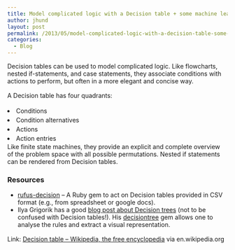 ```yaml
---
title: Model complicated logic with a Decision table + some machine learning goodness
author: jhund
layout: post
permalink: /2013/05/model-complicated-logic-with-a-decision-table-some-machine-learning-goodness/
categories:
  - Blog
---
```

<p class="iii-article-excerpt">
  Decision tables can be used to model complicated logic. Like flowcharts, nested if-statements, and case statements, they associate conditions with actions to perform, but often in a more elegant and concise way.
</p>

<p class="iii-article-excerpt">
  <span style="line-height: 1.5em;">A Decision table has four quadrants:</span>
</p>

<li class="iii-article-excerpt">
  <span style="line-height: 1.5em;">Conditions</span>
</li>
<li class="iii-article-excerpt">
  <span style="line-height: 1.5em;">Condition alternatives</span>
</li>
<li class="iii-article-excerpt">
  <span style="line-height: 1.5em;">Actions</span>
</li>
<li class="iii-article-excerpt">
  <span style="line-height: 1.5em;">Action entries</span>
</li>

<div>
  Like finite state machines, they provide an explicit and complete overview of the problem space with all possible permutations. Nested if statements can be rendered from Decision tables.
</div>

<div>
</div>

### Resources

<div>
  <ul>
    <li>
      <a href="https://github.com/jmettraux/rufus-decision">rufus-decision</a> &#8211; A Ruby gem to act on Decision tables provided in CSV format (e.g., from spreadsheet or google docs).
    </li>
    <li>
      Ilya Grigorik has a good <a href="http://www.igvita.com/2007/04/16/decision-tree-learning-in-ruby/">blog post about Decision trees</a> (not to be confused with Decision tables!). His <a href="https://github.com/igrigorik/decisiontree">decisiontree</a> gem allows one to analyse the rules and extract a visual representation.
    </li>
  </ul>
</div>

<p class="iii-article-excerpt">
  <span style="line-height: 1.5em;">Link: </span><a style="line-height: 1.5em;" href="http://en.wikipedia.org/wiki/Decision_tables">Decision table &#8211; Wikipedia, the free encyclopedia</a><span style="line-height: 1.5em;"> via en.wikipedia.org</span>
</p>